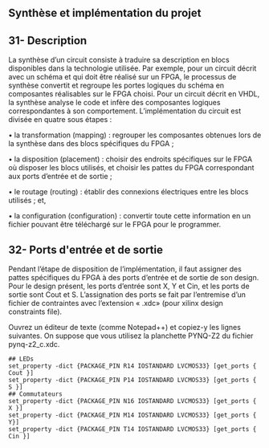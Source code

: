 ## Synthèse et implémentation du projet
## 31- Description

La synthèse d’un circuit consiste à traduire sa description en blocs disponibles dans la technologie
utilisée. Par exemple, pour un circuit décrit avec un schéma et qui doit être réalisé sur un FPGA,
le processus de synthèse convertit et regroupe les portes logiques du schéma en composantes
réalisables sur le FPGA choisi. Pour un circuit décrit en VHDL, la synthèse analyse le code et infère
des composantes logiques correspondantes à son comportement.
L’implémentation du circuit est divisée en quatre sous étapes :

• la transformation (mapping) : regrouper les composantes obtenues lors de la synthèse dans des
blocs spécifiques du FPGA ;

• la disposition (placement) : choisir des endroits spécifiques sur le FPGA où disposer les blocs
utilisés, et choisir les pattes du FPGA correspondant aux ports d’entrée et de sortie ;

• le routage (routing) : établir des connexions électriques entre les blocs utilisés ; et,

• la configuration (configuration) : convertir toute cette information en un fichier pouvant être
téléchargé sur le FPGA pour le programmer.

## 32- Ports d'entrée et de sortie 

Pendant l’étape de disposition de l’implémentation, il faut assigner des pattes spécifiques du
FPGA à des ports d’entrée et de sortie de son design. Pour le design présent, les ports d’entrée
sont X, Y et Cin, et les ports de sortie sont Cout et S.
L’assignation des ports se fait par l’entremise d’un fichier de contraintes avec l’extension « .xdc»
(pour xilinx design constraints file). 

Ouvrez un éditeur de texte (comme Notepad++) et copiez-y les lignes suivantes. On suppose que
vous utilisez la planchette PYNQ-Z2 du fichier pynq-z2_c.xdc.

```
## LEDs
set_property -dict {PACKAGE_PIN R14 IOSTANDARD LVCMOS33} [get_ports { Cout }]
set_property -dict {PACKAGE_PIN P14 IOSTANDARD LVCMOS33} [get_ports { S }]
## Commutateurs
set_property -dict {PACKAGE_PIN N16 IOSTANDARD LVCMOS33} [get_ports { X }]
set_property -dict {PACKAGE_PIN M14 IOSTANDARD LVCMOS33} [get_ports { Y}]
set_property -dict {PACKAGE_PIN T14 IOSTANDARD LVCMOS33} [get_ports { Cin }]
```




